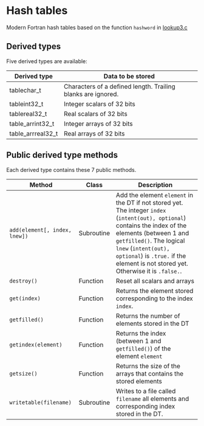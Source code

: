 # Hash tables

Modern Fortran hash tables based on the function `hashword` in [lookup3.c](http://burtleburtle.net/bob/c/lookup3.c)

## Derived types

Five derived types are available:

Derived type       | Data to be stored
-------------------|--------------------------------------------
tablechar_t        | Characters of a defined length. Trailing blanks are ignored.
tableint32_t       | Integer scalars of 32 bits
tablereal32_t      | Real scalars of 32 bits
table_arrint32_t   | Integer arrays of 32 bits
table_arrreal32_t  | Real arrays of 32 bits

## Public derived type methods

Each derived type contains these 7 public methods.

Method         | Class      | Description
---------------|------------|----------------------------------
`add(element[, index, lnew])`   | Subroutine | Add the element `element` in the DT if not stored yet. The integer `index` (`intent(out), optional`) contains the index of the elements (between 1 and `getfilled()`. The logical `lnew` (`intent(out), optional`) is `.true.` if the element is not stored yet. Otherwise it is `.false.`.
`destroy()`            | Function   | Reset all scalars and arrays
`get(index)`           | Function   | Returns the element stored corresponding to the index `index`.
`getfilled()`          | Function   | Returns the number of elements stored in the DT
`getindex(element)`    | Function   | Returns the index (between 1 and `getfilled()`) of the element `element`
`getsize()`            | Function   | Returns the size of the arrays that contains the stored elements
`writetable(filename)` | Subroutine | Writes to a file called `filename` all elements and corresponding index stored in the DT.
